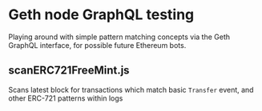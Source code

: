 # Geth node GraphQL testing
Playing around with simple pattern matching concepts via the Geth GraphQL interface, for possible future Ethereum bots.

## scanERC721FreeMint.js
Scans latest block for transactions which match basic `Transfer` event, and other ERC-721 patterns within logs